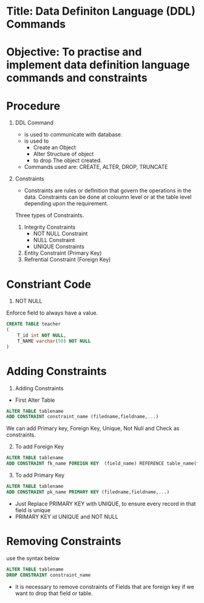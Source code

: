 # Title: Data Definiton Language (DDL) Commands

# Objective: To practise and implement data definition language commands and constraints

# Procedure

1. DDL Command

   - is used to communicate with database.
   - is used to
     - Create an Object
     - Alter Structure of object
     - to drop The object created.
   - Commands used are: CREATE, ALTER, DROP, TRUNCATE

2. Constraints

   - Constraints are rules or definition that govern the operations in the data. Constraints can be done at coloumn level or at the table level depending upon the requirement.

   Three types of Constraints.

   1. Integrity Constraints
      - NOT NULL Constraint
      - NULL Constraint
      - UNIQUE Constraints
   2. Entity Constraint (Primary Key)
   3. Refrential Constraint (Foreign Key)

# Constriant Code

1. NOT NULL

Enforce field to always have a value.

```sql
CREATE TABLE teacher
(
    T_id int NOT NULL,
    T_NAME varchar(50) NOT NULL
)
```

# Adding Constraints

1. Adding Constraints

- First Alter Table

```sql
ALTER TABLE tablename
ADD CONSTRAINT constraint_name (filedname,fieldname,...)
```

We can add Primary key, Foreign Key, Unique, Not Null and Check as constraints.

2. To add Foreign Key

```sql
ALTER TABLE tablename
ADD CONSTRAINT fk_name FOREIGN KEY  (field_name) REFERENCE table_name(filed_name)
```

3. To add Primary Key

```sql
ALTER TABLE tablename
ADD CONSTRAINT pk_name PRIMARY KEY (filedname,fieldname,...)
```

- Just Replace PRIMARY KEY with UNIQUE, to ensure every record in that field is unique
- PRIMARY KEY id UNIQUE and NOT NULL

# Removing Constraints

use the syntax below

```sql
ALTER TABLE tablename
DROP CONSTRAINT constraint_name
```

- it is necessary to remove constraints of Fields that are foreign key if we want to drop that field or table.
